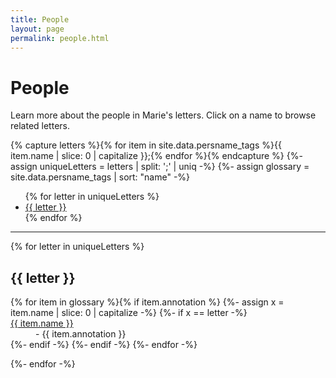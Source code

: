 ```yaml
---
title: People
layout: page
permalink: people.html
---
```


# People

Learn more about the people in Marie's letters. Click on a name to browse related letters.

{% capture letters %}{% for item in site.data.persname_tags %}{{ item.name | slice: 0 | capitalize }};{% endfor %}{% endcapture %}
{%- assign uniqueLetters = letters | split: ';' | uniq -%}
{%- assign glossary = site.data.persname_tags | sort: "name" -%}

<ul class="list-inline">
{% for letter in uniqueLetters %}
<li class="list-inline-item h2"><a href="#{{ letter }}">{{ letter }}</a></li>
{% endfor %}
</ul>
<hr>

<div>

{% for letter in uniqueLetters %}
<h2 class="pt-4" id="{{ letter }}">{{ letter }}</h2>

<dl id="glossary-list">
{% for item in glossary %}{% if item.annotation %}
{%- assign x = item.name | slice: 0 | capitalize -%}
{%- if x == letter -%}
    <dt class="glossary-def"><div id="{{ item.key }}"><a href="{{ '/browse.html#' | append: item.key | relative_url }}">
    {{ item.name }}</a></div></dt> 
    <dd>- {{ item.annotation }}</dd>
{%- endif -%}
{%- endif -%}
{%- endfor -%}
</dl>

{%- endfor -%}
</div>
